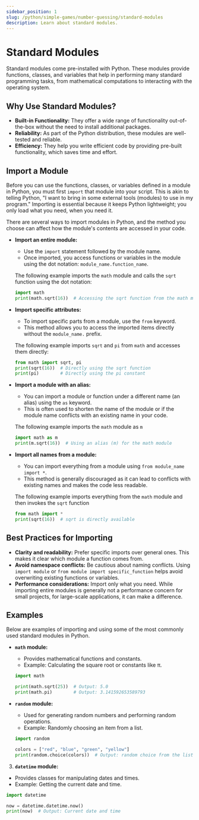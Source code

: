 ```yaml
---
sidebar_position: 1
slug: /python/simple-games/number-guessing/standard-modules
description: Learn about standard modules.
---
```


# Standard Modules

Standard modules come pre-installed with Python. These modules provide functions, classes, and variables that help in performing many standard programming tasks, from mathematical computations to interacting with the operating system.

## Why Use Standard Modules?

- **Built-in Functionality:** They offer a wide range of functionality out-of-the-box without the need to install additional packages.
- **Reliability:** As part of the Python distribution, these modules are well-tested and reliable.
- **Efficiency:** They help you write efficient code by providing pre-built functionality, which saves time and effort.


## Import a Module

Before you can use the functions, classes, or variables defined in a module in Python, you must first `import` that module into your script. This is akin to telling Python, "I want to bring in some external tools (modules) to use in my program." Importing is essential because it keeps Python lightweight; you only load what you need, when you need it.

There are several ways to import modules in Python, and the method you choose can affect how the module's contents are accessed in your code.

- **Import an entire module:**
  - Use the `import` statement followed by the module name.
  - Once imported, you access functions or variables in the module using the dot notation: `module_name.function_name`.

  The following example imports the `math` module and calls the `sqrt` function using the dot notation:
  ```python
  import math
  print(math.sqrt(16))  # Accessing the sqrt function from the math module
  ```

- **Import specific attributes:**
  - To import specific parts from a module, use the `from` keyword.
  - This method allows you to access the imported items directly without the `module_name.` prefix.

  The following example imports `sqrt` and `pi` from `math` and accesses them directly:
  ```python
  from math import sqrt, pi
  print(sqrt(16))  # Directly using the sqrt function
  print(pi)        # Directly using the pi constant
  ```

- **Import a module with an alias:**
  - You can import a module or function under a different name (an alias) using the `as` keyword.
  - This is often used to shorten the name of the module or if the module name conflicts with an existing name in your code.

  The following example imports the `math` module as `m`
  ```python
  import math as m
  print(m.sqrt(16))  # Using an alias (m) for the math module
  ```

- **Import all names from a module:**
  - You can import everything from a module using `from module_name import *`.
  - This method is generally discouraged as it can lead to conflicts with existing names and makes the code less readable.

  The following example imports everything from the `math` module and then invokes the `sqrt` function
  ```python
  from math import *
  print(sqrt(16))  # sqrt is directly available
  ```

## Best Practices for Importing

- **Clarity and readability:** Prefer specific imports over general ones. This makes it clear which module a function comes from.
- **Avoid namespace conflicts:** Be cautious about naming conflicts. Using `import module` or `from module import specific_function` helps avoid overwriting existing functions or variables.
- **Performance considerations:** Import only what you need. While importing entire modules is generally not a performance concern for small projects, for large-scale applications, it can make a difference.


## Examples

Below are examples of importing and using some of the most commonly used standard modules in Python.

- **`math` module:**
  - Provides mathematical functions and constants.
  - Example: Calculating the square root or constants like π.

  ```python
  import math

  print(math.sqrt(25))  # Output: 5.0
  print(math.pi)        # Output: 3.141592653589793 
  ```

- **`random` module:**
  - Used for generating random numbers and performing random operations.
  - Example: Randomly choosing an item from a list.

  ```python
  import random

  colors = ["red", "blue", "green", "yellow"]
  print(random.choice(colors))  # Output: random choice from the list
  ```

3. **`datetime` module:**
  - Provides classes for manipulating dates and times.
  - Example: Getting the current date and time.

  ```python
  import datetime

  now = datetime.datetime.now()
  print(now)  # Output: Current date and time
  ```


